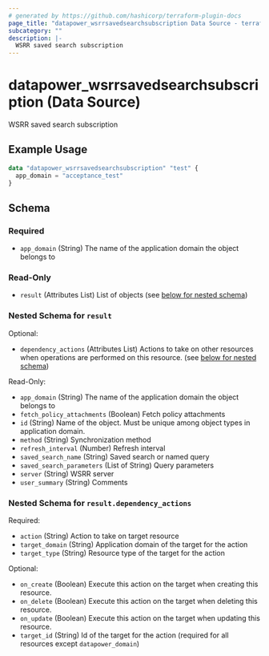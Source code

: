 ```yaml
---
# generated by https://github.com/hashicorp/terraform-plugin-docs
page_title: "datapower_wsrrsavedsearchsubscription Data Source - terraform-provider-datapower"
subcategory: ""
description: |-
  WSRR saved search subscription
---
```


# datapower_wsrrsavedsearchsubscription (Data Source)

WSRR saved search subscription

## Example Usage

```terraform
data "datapower_wsrrsavedsearchsubscription" "test" {
  app_domain = "acceptance_test"
}
```

<!-- schema generated by tfplugindocs -->
## Schema

### Required

- `app_domain` (String) The name of the application domain the object belongs to

### Read-Only

- `result` (Attributes List) List of objects (see [below for nested schema](#nestedatt--result))

<a id="nestedatt--result"></a>
### Nested Schema for `result`

Optional:

- `dependency_actions` (Attributes List) Actions to take on other resources when operations are performed on this resource. (see [below for nested schema](#nestedatt--result--dependency_actions))

Read-Only:

- `app_domain` (String) The name of the application domain the object belongs to
- `fetch_policy_attachments` (Boolean) Fetch policy attachments
- `id` (String) Name of the object. Must be unique among object types in application domain.
- `method` (String) Synchronization method
- `refresh_interval` (Number) Refresh interval
- `saved_search_name` (String) Saved search or named query
- `saved_search_parameters` (List of String) Query parameters
- `server` (String) WSRR server
- `user_summary` (String) Comments

<a id="nestedatt--result--dependency_actions"></a>
### Nested Schema for `result.dependency_actions`

Required:

- `action` (String) Action to take on target resource
- `target_domain` (String) Application domain of the target for the action
- `target_type` (String) Resource type of the target for the action

Optional:

- `on_create` (Boolean) Execute this action on the target when creating this resource.
- `on_delete` (Boolean) Execute this action on the target when deleting this resource.
- `on_update` (Boolean) Execute this action on the target when updating this resource.
- `target_id` (String) Id of the target for the action (required for all resources except `datapower_domain`)
